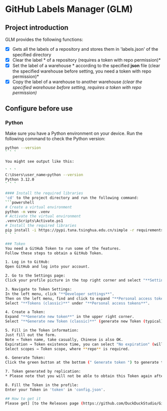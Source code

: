 # GitHub Labels Manager (GLM)

## Project introduction
GLM provides the following functions:
- [x] Gets all the labels of a repository and stores them in 'labels.json' of the specified directory
- [x] Clear the label * of a repository (requires a token with repo permission)*
- [x] Set the label of a warehouse * according to the specified **json** file (clear the specified warehouse before setting, you need a token with repo permission)*
- [x] Copy the label of a warehouse to another warehouse *(clear the specified warehouse before setting, requires a token with repo permission)*

## Configure before use
### Python
Make sure you have a Python environment on your device.
Run the following command to check the Python version:

```bash
python --version
` ` `

You might see output like this:

` ` `
C:\Users\user_name>python --version
Python 3.12.0
` ` `

#### Install the required libraries
'cd' to the project directory and run the following command:
```powershell
# Create a virtual environment
python -m venv .venv
# Activate the virtual environment
.venv\Scripts\Activate.ps1
# Install the required libraries
pip install -i https://pypi.tuna.tsinghua.edu.cn/simple -r requirements.txt
` ` `

### Token
You need a GitHub Token to run some of the features.
Follow these steps to obtain a GitHub Token.

1. Log in to GitHub:
Open GitHub and log into your account.

2. Go to the Settings page:
Click your profile picture in the top right corner and select "**Settings**".

3. Navigate to Token Settings:
In the left menu, click "**Developer settings**".
Then on the left menu, find and click to expand "**Personal access tokens**".
Select "**Tokens (classic)**" under "**Personal access tokens**".

4. Create a Token:
Expand "**Generate new token**" in the upper right corner.
Select "**Generate new Token (classic)**" (generate new Token (typical)).

5. Fill in the Token information:
Just fill out the form.
Note → Token name, take casually, Chinese is also OK.
Expiration → Token existence time, you can select "No expiration" (will not expire).
Select scopes → Token scope, where **repo** is required.

6. Generate Token:
Click the green button at the bottom (" Generate token ") to generate the Token.

7. Token generated by replication:
* Please note that you will not be able to obtain this Token again after this, please keep the Token safe and do not upload it to the public warehouse. *

8. Fill the Token in the profile:
Enter your Token in 'token' in 'config.json'.

## How to get it
Please get] [to the Releases page (https://github.com/DuckDuckStudio/GitHub-Labels-Manager/releases)
